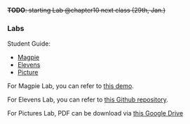 
~~**TODO**: starting Lab @chapter10 next class (29th, Jan.)~~

### Labs

Student Guide: 

- [Magpie](https://secure-media.collegeboard.org/digitalServices/pdf/ap/ap-compscia-magpie-lab-student-guide.pdf)
- [Elevens](https://secure-media.collegeboard.org/digitalServices/pdf/ap/ap-compscia-elevens-lab-student-guide.pdf)
- [Picture](https://secure-media.collegeboard.org/digitalServices/pdf/ap/picture-lab-studentguide.pdf)

For Magpie Lab, you can refer to [this demo](https://github.com/jvperrin/magpie-lab/blob/master/magpie-starter-code/activity4/Magpie4.java).

For Elevens Lab, you can refer to [this Github repository](https://github.com/akusleika/Elevens-Lab).

For Pictures Lab, PDF can be download via [this Google Drive](https://drive.google.com/file/d/1iwl_m6qbRkNA_INbEm-YaVIrNaSlMfRj/view?usp=sharing)
